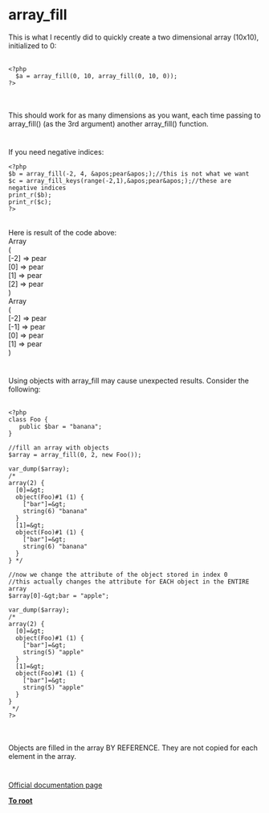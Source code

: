 # array_fill



This is what I recently did to quickly create a two dimensional array (10x10), initialized to 0:<br><br>

```
<?php
  $a = array_fill(0, 10, array_fill(0, 10, 0));
?>
```
<br><br>This should work for as many dimensions as you want, each time passing to array_fill() (as the 3rd argument) another array_fill() function.  

#

If you need negative indices:<br>

```
<?php
$b = array_fill(-2, 4, &apos;pear&apos;);//this is not what we want
$c = array_fill_keys(range(-2,1),&apos;pear&apos;);//these are negative indices
print_r($b);
print_r($c);
?>
```
<br>Here is result of the code above:<br>Array<br>(<br>    [-2] =&gt; pear<br>    [0] =&gt; pear<br>    [1] =&gt; pear<br>    [2] =&gt; pear<br>)<br>Array<br>(<br>    [-2] =&gt; pear<br>    [-1] =&gt; pear<br>    [0] =&gt; pear<br>    [1] =&gt; pear<br>)  

#

Using objects with array_fill may cause unexpected results. Consider the following:<br><br>

```
<?php
class Foo {
   public $bar = "banana";
}

//fill an array with objects
$array = array_fill(0, 2, new Foo());

var_dump($array);
/*
array(2) {
  [0]=&gt;
  object(Foo)#1 (1) {
    ["bar"]=&gt;
    string(6) "banana"
  }
  [1]=&gt;
  object(Foo)#1 (1) {
    ["bar"]=&gt;
    string(6) "banana"
  }
} */

//now we change the attribute of the object stored in index 0
//this actually changes the attribute for EACH object in the ENTIRE array
$array[0]-&gt;bar = "apple";

var_dump($array);
/*
array(2) {
  [0]=&gt;
  object(Foo)#1 (1) {
    ["bar"]=&gt;
    string(5) "apple"
  }
  [1]=&gt;
  object(Foo)#1 (1) {
    ["bar"]=&gt;
    string(5) "apple"
  }
}
 */
?>
```
<br><br>Objects are filled in the array BY REFERENCE. They are not copied for each element in the array.  

#

[Official documentation page](https://www.php.net/manual/en/function.array-fill.php)

**[To root](/README.md)**